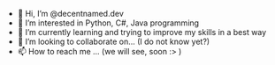- 👋 Hi, I’m @decentnamed.dev
- 👀 I’m interested in Python, C#, Java programming
- 🌱 I’m currently learning and trying to improve my skills in a best way 
- 💞️ I’m looking to collaborate on... (I do not know yet?)
- 📫 How to reach me ... (we will see, soon :> )

<!---
Decentnamed/Decentnamed is a ✨ special ✨ repository because its `README.md` (this file) appears on your GitHub profile.
You can click the Preview link to take a look at your changes.
--->
